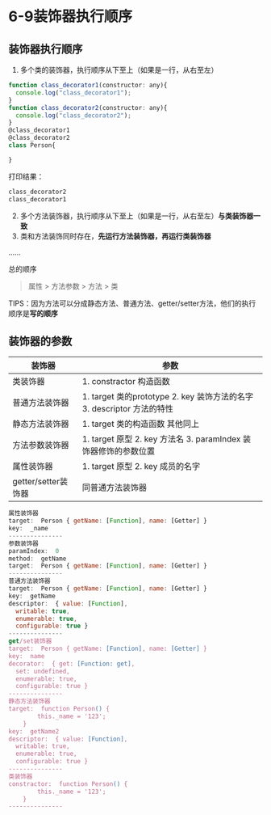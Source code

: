 # 6-9装饰器执行顺序

## 装饰器执行顺序

1. 多个类的装饰器，执行顺序从下至上（如果是一行，从右至左）

```js
function class_decorator1(constructor: any){
  console.log("class_decorator1");
}
function class_decorator2(constructor: any){
  console.log("class_decorator2");
}
@class_decorator1
@class_decorator2
class Person{

}
```

打印结果：

```js
class_decorator2
class_decorator1
```

2. 多个方法装饰器，执行顺序从下至上（如果是一行，从右至左）**与类装饰器一致**
3. 类和方法装饰同时存在，**先运行方法装饰器，再运行类装饰器**

...... 

总的顺序

> 属性 > 方法参数 > 方法  > 类

TIPS：因为方法可以分成静态方法、普通方法、getter/setter方法，他们的执行顺序是**写的顺序**

## 装饰器的参数

| 装饰器              | 参数                                                         |
| ------------------- | ------------------------------------------------------------ |
| 类装饰器            | 1. constractor 构造函数                                      |
| 普通方法装饰器      | 1. target 类的prototype 2. key 装饰方法的名字 3. descriptor 方法的特性 |
| 静态方法装饰器      | 1. target 类的构造函数   其他同上                            |
| 方法参数装饰器      | 1. target 原型 2. key 方法名 3. paramIndex 装饰器修饰的参数位置 |
| 属性装饰器          | 1. target 原型 2. key 成员的名字                             |
| getter/setter装饰器 | 同普通方法装饰器                                             |

```js
属性装饰器
target:  Person { getName: [Function], name: [Getter] }
key:  _name
---------------
参数装饰器
paramIndex:  0
method:  getName
target:  Person { getName: [Function], name: [Getter] }
---------------
普通方法装饰器
target:  Person { getName: [Function], name: [Getter] }
key:  getName
descriptor:  { value: [Function],
  writable: true,
  enumerable: true,
  configurable: true }
---------------
get/set装饰器
target:  Person { getName: [Function], name: [Getter] }
key:  name
decorator:  { get: [Function: get],
  set: undefined,
  enumerable: true,
  configurable: true }
---------------
静态方法装饰器
target:  function Person() {
        this._name = '123';
    }
key:  getName2
descriptor:  { value: [Function],
  writable: true,
  enumerable: true,
  configurable: true }
---------------
类装饰器
constractor:  function Person() {
        this._name = '123';
    }
---------------
```

